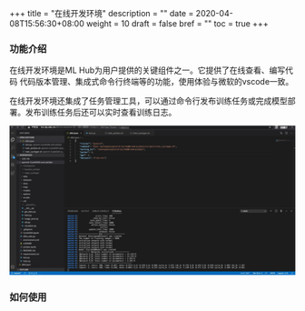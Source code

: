 +++
title = "在线开发环境"
description = ""
date = 2020-04-08T15:56:30+08:00
weight = 10
draft = false
bref = ""
toc = true
+++

### 功能介绍
在线开发环境是ML Hub为用户提供的关键组件之一。它提供了在线查看、编写代码
代码版本管理、集成式命令行终端等的功能，使用体验与微软的vscode一致。

在线开发环境还集成了任务管理工具，可以通过命令行发布训练任务或完成模型部署。发布训练任务后还可以实时查看训练日志。

![](../../img/mlhub/code-server.jpg)

### 如何使用